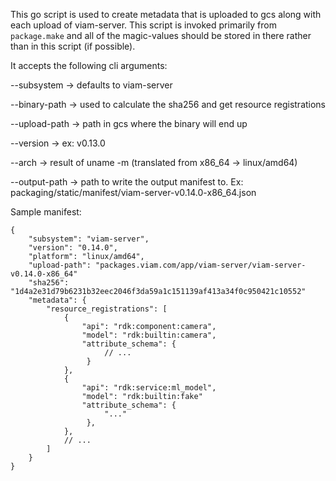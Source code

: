 This go script is used to create metadata that is uploaded to gcs along with each upload of viam-server. This script is invoked primarily from `package.make` and all of the magic-values should be stored in there rather than in this script (if possible).

It accepts the following cli arguments:

--subsystem -> defaults to viam-server

--binary-path -> used to calculate the sha256 and get resource registrations

--upload-path -> path in gcs where the binary will end up

--version -> ex: v0.13.0

--arch -> result of uname -m (translated from x86_64 -> linux/amd64)

--output-path -> path to write the output manifest to. Ex: packaging/static/manifest/viam-server-v0.14.0-x86_64.json

Sample manifest:

```json5
{
    "subsystem": "viam-server",
    "version": "0.14.0",
    "platform": "linux/amd64",
    "upload-path": "packages.viam.com/app/viam-server/viam-server-v0.14.0-x86_64"
    "sha256": "1d4a2e31d79b6231b32eec2046f3da59a1c151139af413a34f0c950421c10552"
    "metadata": {
        "resource_registrations": [
            {
                "api": "rdk:component:camera",
                "model": "rdk:builtin:camera",
                "attribute_schema": {
                     // ...
                 }
            },
            {
                "api": "rdk:service:ml_model",
                "model": "rdk:builtin:fake"
                "attribute_schema": {
                     "..."
                 },
            },
            // ...
        ]
    }
}
```
